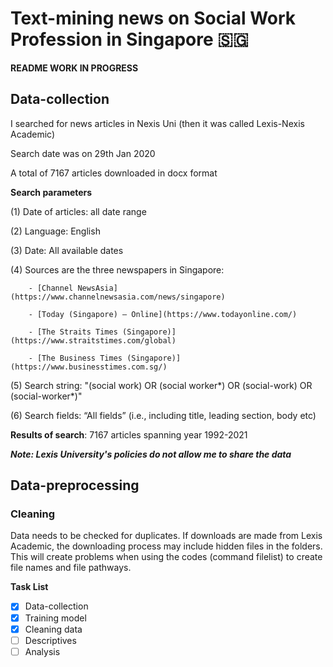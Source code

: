 
# Text-mining news on Social Work Profession in Singapore :singapore:

**README WORK IN PROGRESS**

## Data-collection
I searched for news articles in Nexis Uni (then it was called Lexis-Nexis Academic)

Search date was on 29th Jan 2020

A total of 7167 articles downloaded in docx format

**Search parameters**

 (1) Date of articles: all date range
 
 (2) Language: English
 
 (3) Date: All available dates 
 
 (4) Sources are the three newspapers in Singapore:
 
        - [Channel NewsAsia](https://www.channelnewsasia.com/news/singapore)
        
        - [Today (Singapore) – Online](https://www.todayonline.com/)
        
        - [The Straits Times (Singapore)](https://www.straitstimes.com/global)
        
        - [The Business Times (Singapore)](https://www.businesstimes.com.sg/)
        
 (5) Search string: "(social work) OR (social worker\*) OR (social-work) OR (social-worker\*)"
 
 (6) Search fields: “All fields” (i.e., including title, leading section, body etc)

**Results of search**: 7167 articles spanning year 1992-2021

***Note: Lexis University's policies do not allow me to share the data***

## Data-preprocessing

### Cleaning 
Data needs to be checked for duplicates. If downloads are made from Lexis Academic, 
the downloading process may include hidden files in the folders. This will create problems
when using the codes (command filelist) to create file names and file pathways. 


**Task List**

- [x] Data-collection
- [x] Training model
- [x] Cleaning data
- [ ] Descriptives
- [ ] Analysis 